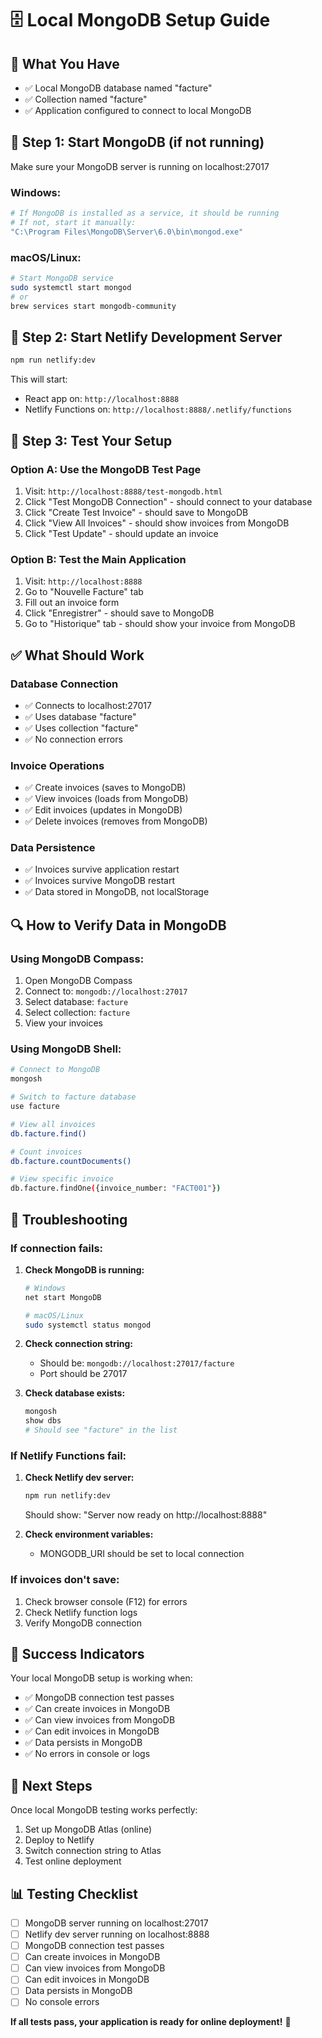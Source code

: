 # 🗄️ Local MongoDB Setup Guide

## 🎯 What You Have
- ✅ Local MongoDB database named "facture"
- ✅ Collection named "facture" 
- ✅ Application configured to connect to local MongoDB

## 🚀 Step 1: Start MongoDB (if not running)

Make sure your MongoDB server is running on localhost:27017

### Windows:
```bash
# If MongoDB is installed as a service, it should be running
# If not, start it manually:
"C:\Program Files\MongoDB\Server\6.0\bin\mongod.exe"
```

### macOS/Linux:
```bash
# Start MongoDB service
sudo systemctl start mongod
# or
brew services start mongodb-community
```

## 🚀 Step 2: Start Netlify Development Server

```bash
npm run netlify:dev
```

This will start:
- React app on: `http://localhost:8888`
- Netlify Functions on: `http://localhost:8888/.netlify/functions`

## 🧪 Step 3: Test Your Setup

### Option A: Use the MongoDB Test Page
1. Visit: `http://localhost:8888/test-mongodb.html`
2. Click "Test MongoDB Connection" - should connect to your database
3. Click "Create Test Invoice" - should save to MongoDB
4. Click "View All Invoices" - should show invoices from MongoDB
5. Click "Test Update" - should update an invoice

### Option B: Test the Main Application
1. Visit: `http://localhost:8888`
2. Go to "Nouvelle Facture" tab
3. Fill out an invoice form
4. Click "Enregistrer" - should save to MongoDB
5. Go to "Historique" tab - should show your invoice from MongoDB

## ✅ What Should Work

### Database Connection
- ✅ Connects to localhost:27017
- ✅ Uses database "facture"
- ✅ Uses collection "facture"
- ✅ No connection errors

### Invoice Operations
- ✅ Create invoices (saves to MongoDB)
- ✅ View invoices (loads from MongoDB)
- ✅ Edit invoices (updates in MongoDB)
- ✅ Delete invoices (removes from MongoDB)

### Data Persistence
- ✅ Invoices survive application restart
- ✅ Invoices survive MongoDB restart
- ✅ Data stored in MongoDB, not localStorage

## 🔍 How to Verify Data in MongoDB

### Using MongoDB Compass:
1. Open MongoDB Compass
2. Connect to: `mongodb://localhost:27017`
3. Select database: `facture`
4. Select collection: `facture`
5. View your invoices

### Using MongoDB Shell:
```bash
# Connect to MongoDB
mongosh

# Switch to facture database
use facture

# View all invoices
db.facture.find()

# Count invoices
db.facture.countDocuments()

# View specific invoice
db.facture.findOne({invoice_number: "FACT001"})
```

## 🚨 Troubleshooting

### If connection fails:
1. **Check MongoDB is running:**
   ```bash
   # Windows
   net start MongoDB
   
   # macOS/Linux
   sudo systemctl status mongod
   ```

2. **Check connection string:**
   - Should be: `mongodb://localhost:27017/facture`
   - Port should be 27017

3. **Check database exists:**
   ```bash
   mongosh
   show dbs
   # Should see "facture" in the list
   ```

### If Netlify Functions fail:
1. **Check Netlify dev server:**
   ```bash
   npm run netlify:dev
   ```
   Should show: "Server now ready on http://localhost:8888"

2. **Check environment variables:**
   - MONGODB_URI should be set to local connection

### If invoices don't save:
1. Check browser console (F12) for errors
2. Check Netlify function logs
3. Verify MongoDB connection

## 🎉 Success Indicators

Your local MongoDB setup is working when:
- ✅ MongoDB connection test passes
- ✅ Can create invoices in MongoDB
- ✅ Can view invoices from MongoDB
- ✅ Can edit invoices in MongoDB
- ✅ Data persists in MongoDB
- ✅ No errors in console or logs

## 🔄 Next Steps

Once local MongoDB testing works perfectly:
1. Set up MongoDB Atlas (online)
2. Deploy to Netlify
3. Switch connection string to Atlas
4. Test online deployment

## 📊 Testing Checklist

- [ ] MongoDB server running on localhost:27017
- [ ] Netlify dev server running on localhost:8888
- [ ] MongoDB connection test passes
- [ ] Can create invoices in MongoDB
- [ ] Can view invoices from MongoDB
- [ ] Can edit invoices in MongoDB
- [ ] Data persists in MongoDB
- [ ] No console errors

**If all tests pass, your application is ready for online deployment!** 🚀



